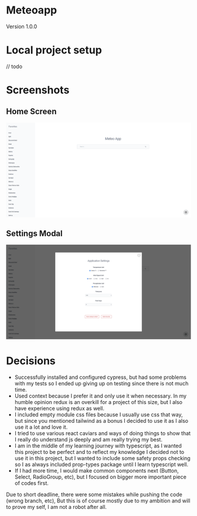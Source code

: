 # Meteoapp

Version 1.0.0

# Local project setup
// todo

# Screenshots
## Home Screen
![App screenshot](./screenshot.png)

## Settings Modal
![Settings screenshot](./settings.png)

# Decisions
- Successfully installed and configured cypress, but had some problems with my tests so I ended up giving up on testing since there is not much time.
- Used context because I prefer it and only use it when necessary. In my humble opinion redux is an overkill for a project of this size, but I also have experience using redux as well.
- I included empty module css files because I usually use css that way, but since you mentioned tailwind as a bonus I decided to use it as I also use it a lot and love it.
- I tried to use various react caviars and ways of doing things to show that I really do understand js deeply and am really trying my best.
- I am in the middle of my learning journey with typescript, as I wanted this project to be perfect and to reflect my knowledge I decided not to use it in this project, but I wanted to include some safety props checking so I as always included prop-types package until I learn typescript well.
- If I had more time, I would make common components next (Button, Select, RadioGroup, etc), but I focused on bigger more important piece of codes first.

Due to short deadline, there were some mistakes while pushing the code (wrong branch, etc), But this is of course mostly due to my ambition and will to prove my self, I am not a robot after all.